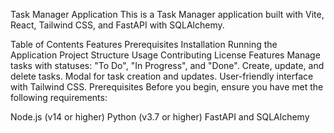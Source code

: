 Task Manager Application
This is a Task Manager application built with Vite, React, Tailwind CSS, and FastAPI with SQLAlchemy.

Table of Contents
Features
Prerequisites
Installation
Running the Application
Project Structure
Usage
Contributing
License
Features
Manage tasks with statuses: "To Do", "In Progress", and "Done".
Create, update, and delete tasks.
Modal for task creation and updates.
User-friendly interface with Tailwind CSS.
Prerequisites
Before you begin, ensure you have met the following requirements:

Node.js (v14 or higher)
Python (v3.7 or higher)
FastAPI and SQLAlchemy
